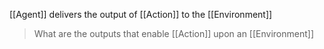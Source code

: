 [[Agent]] delivers the output of [[Action]] to the [[Environment]]

> What are the outputs that enable [[Action]] upon an [[Environment]]
